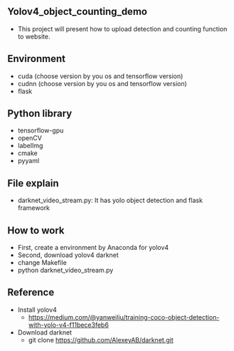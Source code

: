 ## Yolov4_object_counting_demo
* This project will present how to upload detection and counting function to website.
## Environment
* cuda (choose version by you os and tensorflow version)
* cudnn (choose version by you os and tensorflow version)
* flask
## Python library
* tensorflow-gpu
* openCV
* labelImg
* cmake
* pyyaml

## File explain
* darknet_video_stream.py: It has yolo object detection and flask framework
## How to work
* First, create a environment by Anaconda for yolov4
* Second, download yolov4 darknet
* change Makefile
* python darknet_video_stream.py
## Reference
* Install yolov4
  * https://medium.com/@yanweiliu/training-coco-object-detection-with-yolo-v4-f11bece3feb6
* Download darknet
  * git clone https://github.com/AlexeyAB/darknet.git
